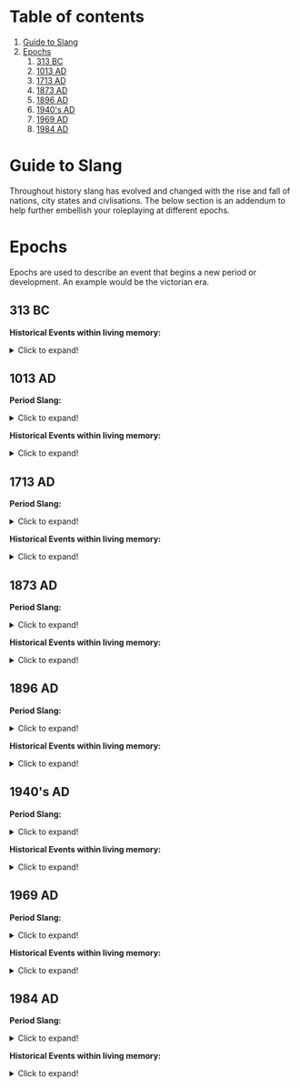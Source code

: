 # Table of contents
1. [Guide to Slang](#Introduction)
2. [Epochs](#paragraph1)
    1. [313 BC](#subparagraph1)
    2. [1013 AD](#subparagraph2)
    3. [1713 AD](#subparagraph3)
    4. [1873 AD](#subparagraph4)
    5. [1896 AD](#subparagraph5)
    6. [1940's AD](#subparagraph6)
    7. [1969 AD](#subparagraph7)
    8. [1984 AD](#subparagraph8)

# Guide to Slang <a name="Introduction"></a>
Throughout history slang has evolved and changed with the rise and fall of nations, city states and civlisations. The below section is an addendum to help further embellish your roleplaying at different epochs.

# Epochs <a name="paragraph1"></a>
Epochs are used to describe an event that begins a new period or development. An example would be the victorian era.



## 313 BC <a name="subparagraph1"></a>

<strong>Historical Events within living memory:</strong>
<details>
<summary>Click to expand!</summary>
<table><tbody><tr><td>

- War between Rome and Tibur **361–354 BC**.
- First Samnite War **343 to 341 BC**.
- The Latin War **340 to 338 BC**.
- King Philip II of Macedon is assasinated in **336 BC**.
- Alexander III of Macedon assumed the throne of Macedon **336 BC**.
- King of kings of the Achaemenid Empire, Darius III dies **330 BC**.
- King Alexander III of Macedon dies in the city of Babylon **323 BC**.
- Second Samnite War **326 to 304 BC** (Ongoing).

</td></tr></tbody></table>
</details>

## 1013 AD <a name="subparagraph2"></a>

<strong>Period Slang:</strong>
<details>
<summary>Click to expand!</summary>
<table class="sortable"><thead>
<tr class="header">
<th><p>Slang Term</p></th>
<th><p>Description</p></th>
</tr>
</thead>

<tbody>

<tr>
<td>Acre</td>
<td> The area of land that can be ploughed by one ox team in a day.</td>
</tr>

<tr>
<td>Amercement</td>
<td> Financial penalty imposed by the King or his justices for various minor offences. </td>
</tr>

<tr>
<td>Apostate</td>
<td>Used to describe one who left religious orders, or who returned to a heresy having once renounced it.</td>
</tr>

<tr>
<td>Bailiff</td>
<td>Lord’s overseer or steward.</td>
</tr>

<tr>
<td>Bailiwick</td>
<td> Bailiff’s area of authority.</td>
</tr>

<tr>
<td>Baron</td>
<td>vassals who held land directly from the crown and served as a member of the King’s great council. This isn’t a title so much as a description. All Barons would be called Lord or something grander; not all Lords would be a Baron.</td>
</tr>

<tr>
<td>Borough</td>
<td> Town with the right of self governmenance granted by royal charter.</td>
</tr>

<tr>
<td>Chancellor </td>
<td> The monarch’s secretary or notary, managing the Chancery, filled with clerks who produced writs and written instructions and records.</td>
</tr>  

<tr>
<td>Constable </td>
<td> The title of an officer given command in an army or an important garrison. High Constable was the officer who commanded in the King’s absence and commanded the kings army.</td>
</tr>  

<tr>
<td>Estovers</td>
<td> The right to gather wood.</td>
</tr>
  
<tr>
<td>Exchequer</td>
<td> Financial department of the royal government. The chief officers of the Exchequer were the Treasurer, the Chancellor and the Justiciar.</td>
</tr>

<tr>
<td>Fealty</td>
<td> Oath by which a vassal swore loyalty to his lord.</td>
</tr>

<tr>
<td>Justiciar</td>
<td> Head of the royal judicial system and the King’s viceroy during his absence from the country.</td>
</tr>

<tr>
<td>Sergeant</td>
<td>Servant who accompanied his lord to battle, or a horseman of lower status used as light cavalry. Also meant a type of non knightly “tenure in service” owed to a lord. Such persons might carry the lord’s banner, serve in the wine cellar, make bows/arrows or any of a dozen other occupations.</td>
</tr> 

<tr>
<td>Steward</td>
<td> Man responsible for running the day to day affairs of the manor or castle in absence of the lord.</td>
</tr>

<tr>
<td>Tithe</td>
<td> One tenth of a person’s produce and income, due as a tax to support the church.</td>
</tr> 



</tbody>
</table>
</details>


<strong>Historical Events within living memory:</strong>
<details>
<summary>Click to expand!</summary>
<table><tbody><tr><td>

- In Rouen, Pope John XV ratifies the first Truce of God, between Æthelred II of England and Richard I of Normandy **991 AD**.
- The city of Babylon is abandoned **1000 AD**.
- Norsemen, led by Leif Eriksson, establish short-lived settlements in and around Vinland in North America **1001 AD**.
- Sweyn Forkbeard takes control of the Danelaw and is proclaimed king of England in London **1013 AD**.
- Byzantine conquest of Bulgaria **970 AD to 1018 AD** (ongoing).

</td></tr></tbody></table>
</details>

## 1713 AD <a name="subparagraph3"></a>

<strong>Period Slang:</strong>
<details>
<summary>Click to expand!</summary>
<table class="sortable"><thead>
<tr class="header">
<th><p>Slang Term</p></th>
<th><p>Description</p></th>
</tr>
</thead>

<tbody>

<tr>
<td>Admiral of the Narrow Seas</td>
<td> A drunk who vomits into a neighbor's lap.</td>
</tr>

<tr>
<td>Avast!</td>
<td> Stop!</td>
</tr>

<tr>
<td>Bailed man</td>
<td>A man who has bribed the press gang for immunity.</td>
</tr>

<tr>
<td>Cast up one's accounts</td>
<td>To vomit.</td>
</tr>

<tr>
<td>Blashy</td>
<td> Rainy weather.</td>
</tr>

<tr>
<td>Break-teeth words</td>
<td>Words hard to pronounce.</td>
</tr>

<tr>
<td>Caper</td>
<td> To be hanged.</td>
</tr>

<tr>
<td>Going to Jerusalem </td>
<td> To be drunk.</td>
</tr>  

<tr>
<td>Gone to the Diet of Worms </td>
<td> To be dead and buried.</td>
</tr>  

<tr>
<td>Irish apricot</td>
<td> A potato.</td>
</tr>
  
<tr>
<td>Paddy-whack</td>
<td> An Irishman.</td>
</tr>

<tr>
<td>Rum gagger</td>
<td> One who tells false sea stories of hardship.</td>
</tr>

<tr>
<td>Study the history of the four kings</td>
<td> To play cards.</td>
</tr>

<tr>
<td>To go up a ladder to bed</td>
<td> To be hanged.</td>
</tr>

  
</tbody>
</table>
</details>



<strong>Historical Events within living memory:</strong>
<details>
<summary>Click to expand!</summary>
<table><tbody><tr><td>

- The Restoration of the Stuart monarchy, King Charles II returns frome exile **1660 AD**.
- The Second Anglo-Dutch War **1665 to 1667 AD**.
- The Great Fire of London **1666 AD**.
- Russo-Turkish War **1676 to 1681 AD**.
- The Nine Years' War **1688 to 1697 AD**
- The Great Northern War **1700 to 1721 AD** (ongoing).
- Kingdom of Prussia declared under King Frederick I **1701 AD**.
- The Act of Union is passed, merging the Scottish and English Parliaments, thus establishing the Kingdom of Great Britain **1707 AD**.
- The War of the Spanish Succession **1701 to 1714 AD** (ongoing).


</td></tr></tbody></table>
</details>

## 1873 AD <a name="subparagraph4"></a>

<strong>Period Slang:</strong>
<details>
<summary>Click to expand!</summary>
<table class="sortable"><thead>
<tr class="header">
<th><p>Slang Term</p></th>
<th><p>Description</p></th>
</tr>
</thead>

<tbody>
<tr>
<td>Bags o’ Mystery</td>
<td>Sausages.</td>
</tr>

<tr>
<td>Bow wow mutton</td>
<td> A naval term referring to meat so bad “it might be dog flesh.”.</td>
</tr>

<tr>
<td>Bricky</td>
<td>Brave or fearless.</td>
</tr>

<tr>
<td>Church-bell</td>
<td> A talkative woman.</td>
</tr>

<tr>
<td>Damfino</td>
<td> Contraction of “damned if I know.”</td>
</tr>  

<tr>
<td>Mad as Hops</td>
<td> Excitable.</td>
</tr>
  
<tr>
<td>Mind the Grease</td>
<td> Excuse me.</td>
</tr>

<tr>
<td>Mutton Shunter</td>
<td> Policeman.</td>
</tr>

<tr>
<td>Shoot into the brown</td>
<td> To fail.</td>
</tr>

  
</tbody>
</table>
</details>


<strong>Historical Events within living memory:</strong>
<details>
<summary>Click to expand!</summary>
<table><tbody><tr><td>

- The Texas Revolution **1835 to 1836 AD**.
- The Taiping Rebellion **1850 to 1864 AD**.
- The American Civil War **1861 to 1865 AD**.
- The Meiji Restoration (明治維新) **1868 AD**.
  - The Boshin War (戊辰戦争) **1868 to 1869 AD**.
- The United States purchases Alaska from Russia **1867 AD**.
- The Franco-Prussian War **1870 to 1871**.

</td></tr></tbody></table>
</details>

## 1896 AD <a name="subparagraph5"></a>

<strong>Period Slang:</strong>
<details>
<summary>Click to expand!</summary>
<table class="sortable"><thead>
<tr class="header">
<th><p>Slang Term</p></th>
<th><p>Description</p></th>
</tr>
</thead>

<tbody>
<tr>
<td>Corker</td>
<td>Something excellent, outstanding.</td>
</tr>

<tr>
<td>Jiggery-pokery</td>
<td> Deceitful trickery.</td>
</tr>

<tr>
<td>Juice</td>
<td>Electricity.</td>
</tr>

<tr>
<td>Lunkhead</td>
<td> A stupid or foolish person.</td>
</tr>

<tr>
<td>Live wire</td>
<td> An exciting, energetic person.</td>
</tr>  

<tr>
<td>Port-sider</td>
<td> A left-hander.</td>
</tr>
  
<tr>
<td>Tube</td>
<td> The telephone.</td>
</tr>

<tr>
<td>Up the river</td>
<td> In prison or jail.</td>
</tr>

<tr>
<td>Simoleon</td>
<td> A dollar.</td>
</tr>

  
</tbody>
</table>
</details>

<strong>Historical Events within living memory:</strong>
<details>
<summary>Click to expand!</summary>
<table><tbody><tr><td>

- Anglo-Zulu War **1879 AD**
- The First Boer War **1880 to 1881 AD.**
- The Anglo-Egyptian War **1882 AD**
- The First Sino-Japanese War (甲午戰爭 | 日清戦争) **1894 to 1895 AD**
- The First Italo–Ethiopian War **1895 to 1896 AD**

</td></tr></tbody></table>
</details>

## 1940's AD <a name="subparagraph6"></a>

<strong>Period Slang:</strong>
<details>
<summary>Click to expand!</summary>
<table class="sortable"><thead>
<tr class="header">
<th><p>Slang Term</p></th>
<th><p>Description</p></th>
</tr>
</thead>

<tbody>
<tr>
<td>Ace</td>
<td>A person with a high level of expertise.</td>
</tr>

<tr>
<td>Cold fish</td>
<td> A boring person; someone who isn’t very responsive.</td>
</tr>

<tr>
<td>Dame</td>
<td>A woman.</td>
</tr>

<tr>
<td>Cockeyed</td>
<td>Crazy, impossible, stupid.</td>
</tr>

<tr>
<td>Gobbledygook</td>
<td>Talking nonsense.</td>
</tr>

<tr>
<td>Greenbacks</td>
<td>Paper Money.</td>
</tr>

<tr>
<td>Shuteye</td>
<td>Sleep.</td>
</tr>

<tr>
<td>Swigger</td>
<td>A person who drinks alcohol.</td>
</tr>
  
</tbody>
</table>
</details>


<strong>Historical Events within living memory:</strong>
<details>
<summary>Click to expand!</summary>
<table><tbody><tr><td>

- The Xinhai Revolution **1911 to 1912 AD**
- The United States Occupation of Nicaragua **1912 to 1933 AD**
- The Panama Canal Opens **1914 AD**
- The First World War **1914 to 1918 AD**
- The German Revolution **1918 to 1919 AD**
- The Mukden Incident **1931 AD**
  - The Japanese Invasion of Manchuria **1931 to 1932 AD**
- The Second Sino-Japanese War **1937 to 1945 AD**
- The Second World War **1939 to 1945 AD**

</td></tr></tbody></table>
</details>

## 1969 AD <a name="subparagraph7"></a>

<strong>Period Slang:</strong>
<details>
<summary>Click to expand!</summary>
<table class="sortable"><thead>
<tr class="header">
<th><p>Slang Term</p></th>
<th><p>Description</p></th>
</tr>
</thead>

<tbody>
<tr>
<td>A gas</td>
<td>Having a fun time.</td>
</tr>

<tr>
<td>Bug out</td>
<td>To leave.</td>
</tr>

<tr>
<td>Flower power</td>
<td>The peaceful protest movement of the '60s counterculture.</td>
</tr>

<tr>
<td>Freedom riders</td>
<td>Civil rights protesters.</td>
</tr>

<tr>
<td>Gimme some skin</td>
<td>To ask someone to slap or shake your hand in agreement.</td>
</tr>

<tr>
<td>Hawk</td>
<td>A supporter of war.</td>
</tr>

<tr>
<td>Twitchin'</td>
<td>Great or awesome.</td>
</tr>

<tr>
<td>Way out</td>
<td>Something beyond explanation.</td>
</tr>
  
</tbody>
</table>
</details>



<strong>Historical Events within living memory:</strong>
<details>
<summary>Click to expand!</summary>
<table><tbody><tr><td>

- The Gulf of Tonkin Incident **1964 AD**
- The Rhodesian Bush War **1964 to 1979 AD** (ongoing)
- The Cultural Revolution (文化大革命) **1966 to 1976 AD** (ongoing)
- The Six-Day War **1967 AD**
- The Tet Offensive **1968 AD**

</td></tr></tbody></table>
</details>

## 1984 AD <a name="subparagraph8"></a>

<strong>Period Slang:</strong>
<details>
<summary>Click to expand!</summary>
<table class="sortable"><thead>
<tr class="header">
<th><p>Slang Term</p></th>
<th><p>Description</p></th>
</tr>
</thead>

<tbody>
<tr>
<td>Bitchin</td>
<td>Something Great.</td>
</tr>

<tr>
<td>Crib</td>
<td>Home.</td>
</tr>

<tr>
<td>Dufus</td>
<td>A polite way of saying someone is an idiot.</td>
</tr>

<tr>
<td>Fly</td>
<td>Cool.</td>
</tr>

<tr>
<td>Gag me with a spoon</td>
<td>Something that is gross or obnoxious.</td>
</tr>

<tr>
<td>Hellacious</td>
<td>Can be used in a positive or negative way. Surprisingly good or unbearably bad.</td>
</tr>

<tr>
<td>Later Days and Better Lays</td>
<td>A phrase used to say goodbye and good luck.</td>
</tr>
  
</tbody>
</table>
</details>


<strong>Historical Events within living memory:</strong>
<details>
<summary>Click to expand!</summary>
<table><tbody><tr><td>

- The Rhodesian Bush War **1964 to 1979 AD**
- The Iranian Revolution **1978 to 1979 AD**.
- The Second Oil Crisis **1979 AD**.
- WHO announces the eradication of smallpox **1980 AD**.
- The Falklands War **1982 AD**.
- United States invasion of Grenada **1983 AD**.

</td></tr></tbody></table>
</details>
